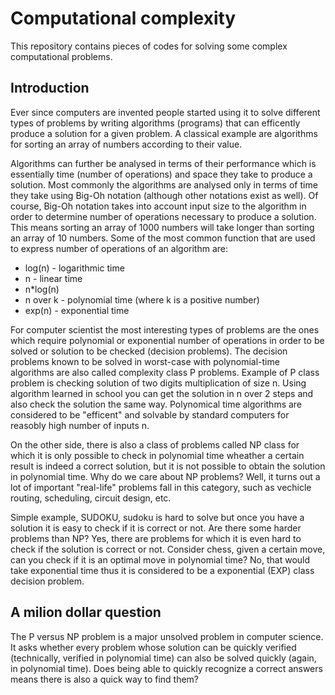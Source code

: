 # Computational complexity
This repository contains pieces of codes for solving some complex computational problems.

## Introduction

Ever since computers are invented people started using it to solve different types of problems by writing algorithms (programs)
that can efficently produce a solution for a given problem. A classical example are algorithms for sorting an array of numbers
according to their value.

Algorithms can further be analysed in terms of their performance which is essentially time (number of operations) and space they 
take to produce a solution. Most commonly the algorithms are analysed only in terms of time they take using Big-Oh notation (although 
other notations exist as well). Of course, Big-Oh notation takes into account input size to the algorithm in order to determine
number of operations necessary to produce a solution. This means sorting an array of 1000 numbers will take longer than sorting an
array of 10 numbers. Some of the most common function that are used to express number of operations of an algorithm are:
  * log(n) - logarithmic time 
  * n - linear time 
  * n*log(n)
  * n over k - polynomial time (where k is a positive number)
  * exp(n) - exponential time

For computer scientist the most interesting types of problems are the ones which require polynomial or exponential number of operations
in order to be solved or solution to be checked (decision problems). The decision problems known to be solved in worst-case with polynomial-time algorithms are also called complexity class P problems. Example of P class problem is checking solution of two digits multiplication of size n. Using algorithm learned in school you can get the solution in n over 2 steps and also check the solution the same way. Polynomical time algorithms are considered to be "efficent" and solvable by standard computers for reasobly high number of inputs n.

On the other side, there is also a class of problems called NP class for which it is only possible to check in polynomial time wheather a certain result is indeed a correct solution, but it is not possible to obtain the solution in polynomial time. Why do we care about NP problems? Well, it turns out a lot of important "real-life" problems fall in this category, such as vechicle routing, scheduling, circuit design, etc.

Simple example, SUDOKU, sudoku is hard to solve but once you have a solution it is easy to check if it is correct or not. Are there some harder problems than NP? Yes, there are problems for which it is even hard to check if the solution is correct or not. Consider chess, given a certain move, can you check if it is an optimal move in polynomial time? No, that would take exponential time thus it is considered to be a exponential (EXP) class decision problem.

## A milion dollar question

The P versus NP problem is a major unsolved problem in computer science. It asks whether every problem whose solution can be quickly verified (technically, verified in polynomial time) can also be solved quickly (again, in polynomial time). Does being able to quickly recognize a correct answers means there is also a quick way to find them?
